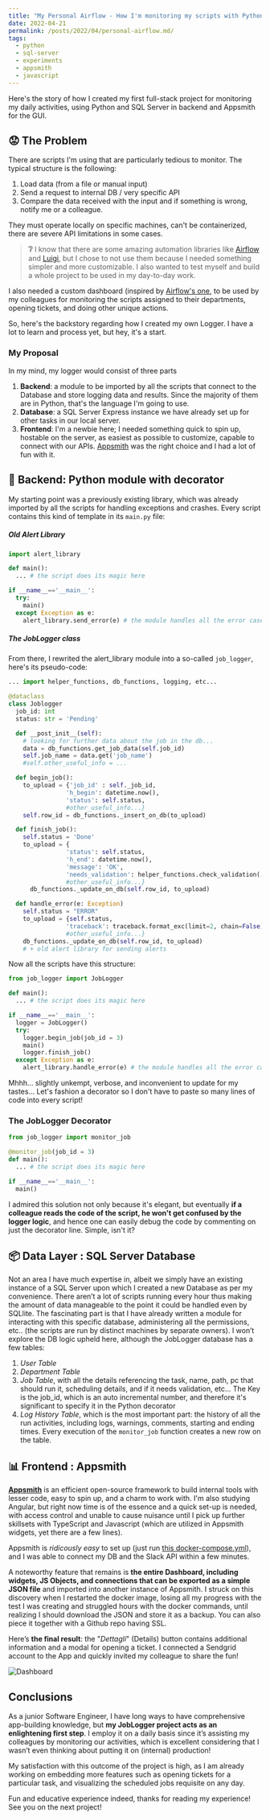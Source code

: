 ```yaml
---
title: "My Personal Airflow - How I'm monitoring my scripts with Python, Appsmith and SQL Server"
date: 2022-04-21
permalink: /posts/2022/04/personal-airflow.md/
tags:
  - python
  - sql-server
  - experiments
  - appsmith
  - javascript
---
```


Here's the story of how I created my first full-stack project for monitoring my daily activities, using Python and SQL Server in backend and Appsmith for the GUI.

## 😟 The Problem

There are scripts I'm using that are particularly tedious to monitor. The typical structure is the following:

1. Load data (from a file or manual input)
2. Send a request to internal DB / very specific API
3. Compare the data received with the input and if something is wrong, notify me or a colleague.

They must operate locally on specific machines, can't be containerized, there are severe API limitations in some cases.

> **❔** I know that there are some amazing automation libraries like [Airflow](https://airflow.apache.org/) and [Luigi](https://github.com/spotify/luigi), but I chose to not use them because I needed something simpler and more customizable. I also wanted to test myself and build a whole project to be used in my day-to-day work.

I also needed a custom dashboard (inspired by [Airflow's one](https://airflow.apache.org/docs/apache-airflow/stable/ui.html), to be used by my colleagues for monitoring the scripts assigned to their departments, opening tickets, and doing other unique actions.

So, here's the backstory regarding how I created my own Logger. I have a lot to learn and process yet, but hey, it's a start.

### My Proposal

In my mind, my logger would consist of three parts

1. **Backend**: a module to be imported by all the scripts that connect to the Database and store logging data and results. Since the majority of them are in Python, that's the language I'm going to use.
2. **Database**: a SQL Server Express instance we have already set up for other tasks in our local server.
3. **Frontend**: I'm a newbie here; I needed something quick to spin up, hostable on the server, as easiest as possible to customize, capable to connect with our APIs. [Appsmith](https://www.appsmith.com/) was the right choice and I had a lot of fun with it.

## 🐌 Backend: Python module with decorator

My starting point was a previously existing library, which was already imported by all the scripts for handling exceptions and crashes. Every script contains this kind of template in its `main.py` file:

##### Old Alert Library

```python
import alert_library

def main():
  ... # the script does its magic here

if __name__=='__main__':
  try:
    main()
  except Exception as e:
    alert_library.send_error(e) # the module handles all the error cases and sends a report
```

##### The JobLogger class

From there, I rewrited the alert_library module into a so-called `job_logger`, here's its pseudo-code:

```python
... import helper_functions, db_functions, logging, etc...

@dataclass
class Joblogger
  job_id: int
  status: str = 'Pending'

  def __post_init__(self):
    # looking for further data about the job in the db...
    data = db_functions.get_job_data(self.job_id)
    self.job_name = data.get('job_name')
    #self.other_useful_info = ...

  def begin_job():
    to_upload = {'job_id' : self._job_id,
                'h_begin': datetime.now(),
                'status': self.status,
                #other_useful_info...}
    self.row_id = db_functions._insert_on_db(to_upload)

  def finish_job():
    self.status = 'Done'
    to_upload = {
                'status': self.status,
                'h_end': datetime.now(),
                'message': 'OK',
                'needs_validation': helper_functions.check_validation(...)
                #other_useful_info...}
      db_functions._update_on_db(self.row_id, to_upload)

  def handle_error(e: Exception)
    self.status = "ERROR"
    to_upload = {self.status,
                'traceback': traceback.format_exc(limit=2, chain=False)
                #other_useful_info...}
    db_functions._update_on_db(self.row_id, to_upload)
    # + old alert library for sending alerts
```

Now all the scripts have this structure:

```python
from job_logger import JobLogger

def main():
  ... # the script does its magic here

if __name__=='__main__':
  logger = JobLogger()
  try:
    logger.begin_job(job_id = 3)
    main()
    logger.finish_job()
  except Exception as e:
    alert_library.handle_error(e) # the module handles all the error cases and sends a report

```

Mhhh... slightly unkempt, verbose, and inconvenient to update for my tastes... Let's fashion a decorator so I don't have to paste so many lines of code into every script!

### The JobLogger Decorator

```python
from job_logger import monitor_job

@monitor_job(job_id = 3)
def main():
  ... # the script does its magic here

if __name__=='__main__':
  main()

```

I admired this solution not only because it's elegant, but eventually **if a colleague reads the code of the script, he won't get confused by the logger logic**, and hence one can easily debug the code by commenting on just the decorator line. Simple, isn't it?

## 📦 Data Layer : SQL Server Database

Not an area I have much expertise in, albeit we simply have an existing instance of a SQL Server upon which I created a new Database as per my convenience. There aren’t a lot of scripts running every hour thus making the amount of data manageable to the point it could be handled even by SQLlite. The fascinating part is that I have already written a module for interacting with this specific database, administering all the permissions, etc.. (the scripts are run by distinct machines by separate owners). I won’t explore the DB logic upheld here, although the JobLogger database has a few tables:

1. _User Table_
2. _Department Table_
3. _Job Table_, with all the details referencing the task, name, path, pc that should run it, scheduling details, and if it needs validation, etc... The Key is the job_id, which is an auto incremental number, and therefore it's significant to specify it in the Python decorator
4. _Log History Table_, which is the most important part: the history of all the run activities, including logs, warnings, comments, starting and ending times. Every execution of the `monitor_job` function creates a new row on the table.

## 📊 Frontend : Appsmith

[**Appsmith**](https://www.appsmith.com/) is an efficient open-source framework to build internal tools with lesser code, easy to spin up, and a charm to work with. I'm also studying Angular, but right now time is of the essence and a quick set-up is needed, with access control and unable to cause nuisance until I pick up further skillsets with TypeScript and Javascript (which are utilized in Appsmith widgets, yet there are a few lines).

Appsmith is _ridicously easy_ to set up (just run [this docker-compose.yml](https://docs.appsmith.com/setup/docker#docker-compose-configuration)), and I was able to connect my DB and the Slack API within a few minutes.

A noteworthy feature that remains is **the entire Dashboard, including widgets, JS Objects, and connections that can be exported as a simple JSON file** and imported into another instance of Appsmith. I struck on this discovery when I restarted the docker image, losing all my progress with the test I was creating and struggled hours with the docker commands, until realizing I should download the JSON and store it as a backup. You can also piece it together with a Github repo having SSL.

Here’s **the final result**: the "_Dettagli_" (Details) button contains additional information and a modal for opening a ticket. I connected a Sendgrid account to the App and quickly invited my colleague to share the fun!

![Dashboard](https://raw.githubusercontent.com/mutt0-ds/mutt0-ds.github.io/master/images/dashboard.jpg)

## Conclusions

As a junior Software Engineer, I have long ways to have comprehensive app-building knowledge, but **my JobLogger project acts as an enlightening first step**. I employ it on a daily basis since it’s assisting my colleagues by monitoring our activities, which is excellent considering that I wasn’t even thinking about putting it on (internal) production!

My satisfaction with this outcome of the project is high, as I am already working on embedding more features such as opening tickets for a particular task, and visualizing the scheduled jobs requisite on any day.

Fun and educative experience indeed, thanks for reading my experience! See you on the next project!
